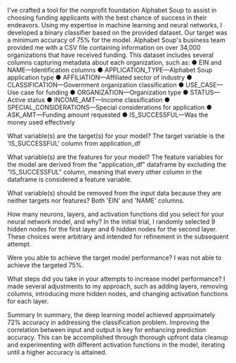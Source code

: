 I've crafted a tool for the nonprofit foundation Alphabet Soup to assist in choosing funding applicants with the best chance of success in their endeavors. Using my expertise in machine learning and neural networks, I developed a binary classifier based on the provided dataset. Our target was a minimum accuracy of 75% for the model. Alphabet Soup's business team provided me with a CSV file containing information on over 34,000 organizations that have received funding. This dataset includes several columns capturing metadata about each organization, such as: 
●	EIN and NAME—Identification columns
●	APPLICATION_TYPE—Alphabet Soup application type
●	AFFILIATION—Affiliated sector of industry
●	CLASSIFICATION—Government organization classification
●	USE_CASE—Use case for funding
●	ORGANIZATION—Organization type
●	STATUS—Active status
●	INCOME_AMT—Income classification
●	SPECIAL_CONSIDERATIONS—Special considerations for application
●	ASK_AMT—Funding amount requested
●	IS_SUCCESSFUL—Was the money used effectively

What variable(s) are the target(s) for your model?
The target variable is the 'IS_SUCCESSFUL' column from application_df


What variable(s) are the features for your model?
The feature variables for the model are derived from the "application_df" dataframe by excluding the "IS_SUCCESSFUL" column, meaning that every other column in the dataframe is considered a feature variable.


What variable(s) should be removed from the input data because they are neither targets nor features?
Both 'EIN' and 'NAME' columns.


How many neurons, layers, and activation functions did you select for your neural network model, and why?
In the initial trial, I randomly selected 9 hidden nodes for the first layer and 6 hidden nodes for the second layer. These choices were arbitrary and intended for refinement in the subsequent attempt.


Were you able to achieve the target model performance?
I was not able to achieve the targeted 75%.


What steps did you take in your attempts to increase model performance?
I made several adjustments to my approach, such as adding layers, removing columns, introducing more hidden nodes, and changing activation functions for each layer. 

Summary
In summary, the deep learning model achieved approximately 72% accuracy in addressing the classification problem. Improving the correlation between input and output is key for enhancing prediction accuracy. This can be accomplished through thorough upfront data cleanup and experimenting with different activation functions in the model, iterating until a higher accuracy is attained.
